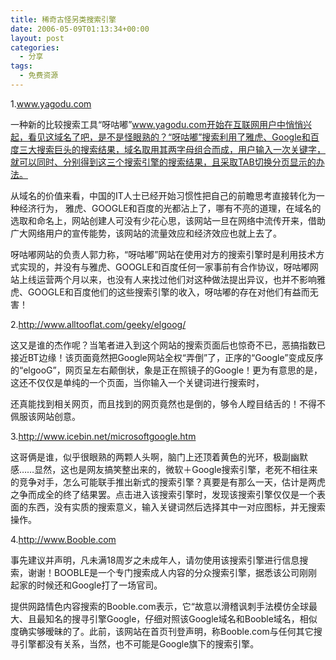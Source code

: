 ```yaml
---
title: 稀奇古怪另类搜索引擎
date: 2006-05-09T01:13:34+00:00
layout: post
categories:
  - 分享
tags:
  - 免费资源
---
```


1.www.yagodu.com

一种新的比较搜索工具“呀咕嘟”www.yagodu.com开始在互联网用户中悄悄兴起，看见这域名了吧，是不是怪眼熟的？“呀咕嘟”搜索利用了雅虎、Google和百度三大搜索巨头的搜索结果，域名取用其两字母组合而成，用户输入一次关键字，就可以同时、分别得到这三个搜索引擎的搜索结果，且采取TAB切换分页显示的办法。

从域名的价值来看，中国的IT人士已经开始习惯性把自己的前瞻思考直接转化为一种经济行为， 雅虎、GOOGLE和百度的光都沾上了，哪有不亮的道理，在域名的选取和命名上，网站创建人可没有少花心思，该网站一旦在网络中流传开来，借助广大网络用户的宣传能势，该网站的流量效应和经济效应也就上去了。

呀咕嘟网站的负责人郭力称，“呀咕嘟”网站在使用对方的搜索引擎时是利用技术方式实现的，并没有与雅虎、GOOGLE和百度任何一家事前有合作协议，呀咕嘟网站上线运营两个月以来，也没有人来找过他们对这种做法提出异议，也并不影响雅虎、GOOGLE和百度他们的这些搜索引擎的收入，呀咕嘟的存在对他们有益而无害！

2.<http://www.alltooflat.com/geeky/elgoog/>

这又是谁的杰作呢？当笔者进入到这个网站的搜索页面后也惊奇不已，恶搞指数已接近BT边缘！该页面竟然把Google网站全权“弄倒”了，正序的“Google”变成反序的“elgooG”，网页呈左右颠倒状，象是正在照镜子的Google！更为有意思的是，这还不仅仅是单纯的一个页面，当你输入一个关键词进行搜索时，

还真能找到相关网页，而且找到的网页竟然也是倒的，够令人瞠目结舌的！不得不佩服该网站创意。

3.<http://www.icebin.net/microsoftgoogle.htm>

这哥俩是谁，似乎很眼熟的两颗人头啊，脑门上还顶着黄色的光环，极副幽默感……显然，这也是网友搞笑整出来的，微软＋Google搜索引擎，老死不相往来的竞争对手，怎么可能联手推出新式的搜索引擎？真要是有那么一天，估计是两虎之争而成全的终了结果罢。点击进入该搜索引擎时，发现该搜索引擎仅仅是一个表面的东西，没有实质的搜索意义，输入关键词然后选择其中一对应图标，并无搜索操作。

4.<http://www.Booble.com>

事先建议并声明，凡未满18周岁之未成年人，请勿使用该搜索引擎进行信息搜索，谢谢！BOOBLE是一个专门搜索成人内容的分众搜索引擎，据悉该公司刚刚起家的时候还和Google打了一场官司。

提供网路情色内容搜索的Booble.com表示，它“故意以滑稽讽刺手法模仿全球最大、且最知名的搜寻引擎Google，仔细对照该Google域名和Booble域名，相似度确实够暧昧的了。此前，该网站在首页刊登声明，称Booble.com与任何其它搜寻引擎都没有关系，当然，也不可能是Google旗下的搜索引擎。